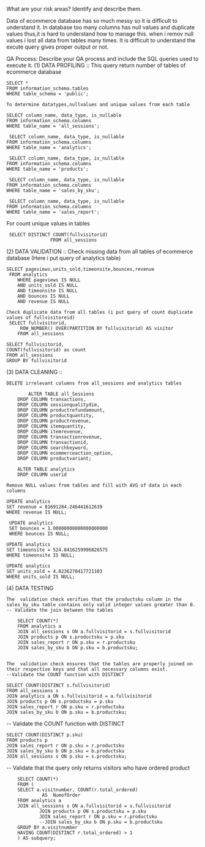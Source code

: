 What are your risk areas? Identify and describe them.

Data of ecommerce database has so much messy so it is difficult to understand it.
In database too many columns has null values and duplicate values thus,it is hard to understand how to manage this.
when i remov null values i lost all data from tables many times.
 It is difficult to understand the excute query gives proper output or not.


QA Process:
Describe your QA process and include the SQL queries used to execute it.
(1) DATA PROFILING :: 
    This query return number of tables of ecommerce database

    SELECT *
    FROM information_schema.tables
    WHERE table_schema = 'public';

    To determine datatypes,nullvalues and unique values from each table

    SELECT column_name, data_type, is_nullable
    FROM information_schema.columns
    WHERE table_name = 'all_sessions';

     SELECT column_name, data_type, is_nullable
    FROM information_schema.columns
    WHERE table_name = 'analytics';

     SELECT column_name, data_type, is_nullable
    FROM information_schema.columns
    WHERE table_name = 'products';

     SELECT column_name, data_type, is_nullable
    FROM information_schema.columns
    WHERE table_name = 'sales_by_sku';

     SELECT column_name, data_type, is_nullable
    FROM information_schema.columns
    WHERE table_name = 'sales_report';

 For count unique values in tables
    
     SELECT DISTINCT COUNT(fullvisitorid)
                    FROM all_sessions

(2) DATA VALIDATION ::
    Check missing data from all tables of ecommerce database (Here i put query of analytics table)

    SELECT pageviews,units_sold,timeonsite,bounces,revenue
     FROM analytics
        WHERE pageviews IS NULL
        AND units_sold IS NULL 
		AND timeonsite IS NULL
		AND bounces IS NULL
		AND revenue IS NULL

    Check duplicate data from all tables (i put query of count duplicate values of fullvisitoreid)
     SELECT fullvisitorid,
         ROW_NUMBER() OVER(PARTITION BY fullvisitorid) AS visitor
        FROM all_sessions

    SELECT fullvisitorid,
    COUNT(fullvisitorid) as count
    FROM all_sessions
    GROUP BY fullvisitorid

(3) DATA CLEANING ::

    DELETE irrelevant columns from all_sessions and analytics tables

            ALTER TABLE all_Sessions 
        DROP COLUMN transactions,
        DROP COLUMN sessionqualitydim,
        DROP COLUMN productrefundamount,
        DROP COLUMN productquantity,
        DROP COLUMN productrevenue,
        DROP COLUMN itemquantity,
        DROP COLUMN itemrevenue,
        DROP COLUMN transactionrevenue,
        DROP COLUMN transactionid,
        DROP COLUMN searchkeyword,
        DROP COLUMN ecommerceaction_option,
        DROP COLUMN productvariant;

        ALTER TABLE analytics 
        DROP COLUMN userid

    Remove NULL values from tables and fill with AVG of data in each columns

    UPDATE analytics
    SET revenue = 81691284.246441612639
    WHERE revenue IS NULL;

     UPDATE analytics
     SET bounces = 1.00000000000000000000
     WHERE bounces IS NULL;

    UPDATE analytics
    SET timeonsite = 524.8416259996826575
    WHERE timeonsite IS NULL;

    UPDATE analytics
    SET units_sold = 4.8236270417721103
    WHERE units_sold IS NULL;


(4) DATA TESTING

    The  validation check verifies that the productsku column in the sales_by_sku table contains only valid integer values greater than 0.
    -- Validate the join between the tables

        SELECT COUNT(*)
        FROM analytics a
        JOIN all_sessions s ON a.fullvisitorid = s.fullvisitorid
        JOIN products p ON s.productsku = p.sku
        JOIN sales_report r ON p.sku = r.productsku
        JOIN sales_by_sku b ON p.sku = b.productsku;


    The  validation check ensures that the tables are properly joined on their respective keys and that all necessary columns exist.
    --Validate the COUNT function with DISTINCT

    SELECT COUNT(DISTINCT s.fullvisitorid)
    FROM all_sessions s
    JOIN analytics a ON s.fullvisitorid = a.fullvisitorid
    JOIN products p ON s.productsku = p.sku
    JOIN sales_report r ON p.sku = r.productsku
    JOIN sales_by_sku b ON p.sku = b.productsku;

-- Validate the COUNT function with DISTINCT

    SELECT COUNT(DISTINCT p.sku)
    FROM products p
    JOIN sales_report r ON p.sku = r.productsku
    JOIN sales_by_sku b ON p.sku = b.productsku
    JOIN all_sessions s ON p.sku = s.productsku;



-- Validate that the query only returns visitors who have ordered product


        SELECT COUNT(*)
        FROM (
        SELECT a.visitnumber, COUNT(r.total_ordered)
                 AS  NumofOrder
        FROM analytics a
        JOIN all_sessions s ON a.fullvisitorid = s.fullvisitorid
                JOIN products p ON s.productsku = p.sku
                JOIN sales_report r ON p.sku = r.productsku
                --JOIN sales_by_sku b ON p.sku = b.productsku
        GROUP BY a.visitnumber
        HAVING COUNT(DISTINCT r.total_ordered) > 1
        ) AS subquery;






   

